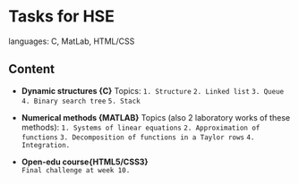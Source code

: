 # Tasks for HSE

languages: C, MatLab, HTML/CSS

## Content

 * **Dynamic structures {C}** Topics:
 `1. Structure`
 `2. Linked list`
 `3. Queue`
 `4. Binary search tree`
 `5. Stack`

 * **Numerical methods {MATLAB}** Topics (also 2 laboratory works of these methods):
 `1. Systems of linear equations`
 `2. Approximation of functions`
 `3. Decomposition of functions in a Taylor rows`
 `4. Integration.`

  * **Open-edu course{HTML5/CSS3}**  
  `Final challenge at week 10.`
